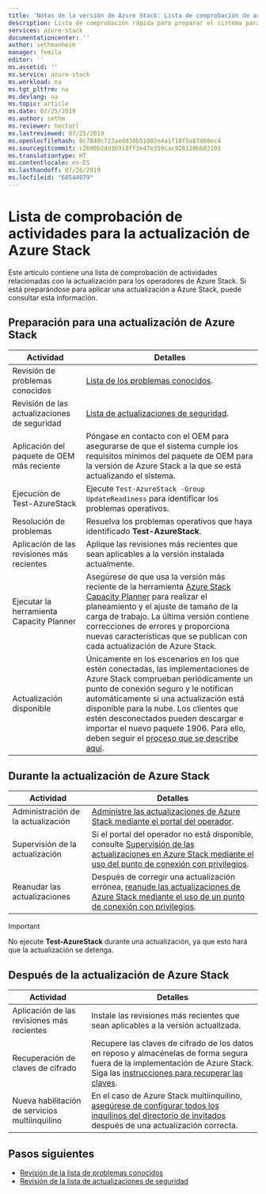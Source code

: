 ```yaml
---
title: 'Notas de la versión de Azure Stack: Lista de comprobación de actividades para la actualización | Microsoft Docs'
description: Lista de comprobación rápida para preparar el sistema para la actualización más reciente de Azure Stack.
services: azure-stack
documentationcenter: ''
author: sethmanheim
manager: femila
editor: ''
ms.assetid: ''
ms.service: azure-stack
ms.workload: na
ms.tgt_pltfrm: na
ms.devlang: na
ms.topic: article
ms.date: 07/25/2019
ms.author: sethm
ms.reviewer: hectorl
ms.lastreviewed: 07/25/2019
ms.openlocfilehash: 0c7840c723aedd38b51002e4a1f18f5a87d66ec4
ms.sourcegitcommit: c2690b2dd36918ff3e47e359cac926128bb83101
ms.translationtype: HT
ms.contentlocale: es-ES
ms.lasthandoff: 07/26/2019
ms.locfileid: "68544079"
---
```

# <a name="azure-stack-update-activity-checklist"></a>Lista de comprobación de actividades para la actualización de Azure Stack

Este artículo contiene una lista de comprobación de actividades relacionadas con la actualización para los operadores de Azure Stack. Si está preparándose para aplicar una actualización a Azure Stack, puede consultar esta información.

## <a name="prepare-for-azure-stack-update"></a>Preparación para una actualización de Azure Stack

| Actividad                     | Detalles                                                   |
|------------------------------|-----------------------------------------------------------|
| Revisión de problemas conocidos     | [Lista de los problemas conocidos](azure-stack-release-notes-known-issues-1906.md).                |
| Revisión de las actualizaciones de seguridad | [Lista de actualizaciones de seguridad](azure-stack-release-notes-security-updates-1906.md).      |
| Aplicación del paquete de OEM más reciente | Póngase en contacto con el OEM para asegurarse de que el sistema cumple los requisitos mínimos del paquete de OEM para la versión de Azure Stack a la que se está actualizando el sistema. |
| Ejecución de Test-AzureStack     | Ejecute `Test-AzureStack -Group UpdateReadiness` para identificar los problemas operativos.      |
| Resolución de problemas          | Resuelva los problemas operativos que haya identificado **Test-AzureStack**.                |
| Aplicación de las revisiones más recientes   | Aplique las revisiones más recientes que sean aplicables a la versión instalada actualmente.         |
| Ejecutar la herramienta Capacity Planner   | Asegúrese de que usa la versión más reciente de la herramienta [Azure Stack Capacity Planner](https://aka.ms/azstackcapacityplanner) para realizar el planeamiento y el ajuste de tamaño de la carga de trabajo. La última versión contiene correcciones de errores y proporciona nuevas características que se publican con cada actualización de Azure Stack. |
| Actualización disponible        | Únicamente en los escenarios en los que estén conectadas, las implementaciones de Azure Stack comprueban periódicamente un punto de conexión seguro y le notifican automáticamente si una actualización está disponible para la nube. Los clientes que estén desconectados pueden descargar e importar el nuevo paquete 1906. Para ello, deben seguir el [proceso que se describe aquí](azure-stack-apply-updates.md). |


## <a name="during-azure-stack-update"></a>Durante la actualización de Azure Stack

| Actividad              | Detalles                                                                          |
|-----------------------|----------------------------------------------------------------------------------|
| Administración de la actualización         | [Administre las actualizaciones de Azure Stack mediante el portal del operador](azure-stack-updates.md). |
| Supervisión de la actualización        | Si el portal del operador no está disponible, consulte [Supervisión de las actualizaciones en Azure Stack mediante el uso del punto de conexión con privilegios](azure-stack-monitor-update.md). |
| Reanudar las actualizaciones            | Después de corregir una actualización errónea, [reanude las actualizaciones de Azure Stack mediante el uso de un punto de conexión con privilegios](azure-stack-monitor-update.md). |

> [!IMPORTANT]  
> No ejecute **Test-AzureStack** durante una actualización, ya que esto hará que la actualización se detenga.

## <a name="after-azure-stack-update"></a>Después de la actualización de Azure Stack

| Actividad              | Detalles                                                                          |
|-----------------------|----------------------------------------------------------------------------------|
| Aplicación de las revisiones más recientes | Instale las revisiones más recientes que sean aplicables a la versión actualizada.                          |
| Recuperación de claves de cifrado | Recupere las claves de cifrado de los datos en reposo y almacénelas de forma segura fuera de la implementación de Azure Stack. Siga las [instrucciones para recuperar las claves](azure-stack-security-bitlocker.md). |
| Nueva habilitación de servicios multiinquilino | En el caso de Azure Stack multiinquilino, [asegúrese de configurar todos los inquilinos del directorio de invitados](https://docs.microsoft.com/azure-stack/operator/azure-stack-enable-multitenancy#configure-guest-directory) después de una actualización correcta. |

## <a name="next-steps"></a>Pasos siguientes

- [Revisión de la lista de problemas conocidos](azure-stack-release-notes-known-issues-1907.md)
- [Revisión de la lista de actualizaciones de seguridad](azure-stack-release-notes-security-updates-1907.md)
